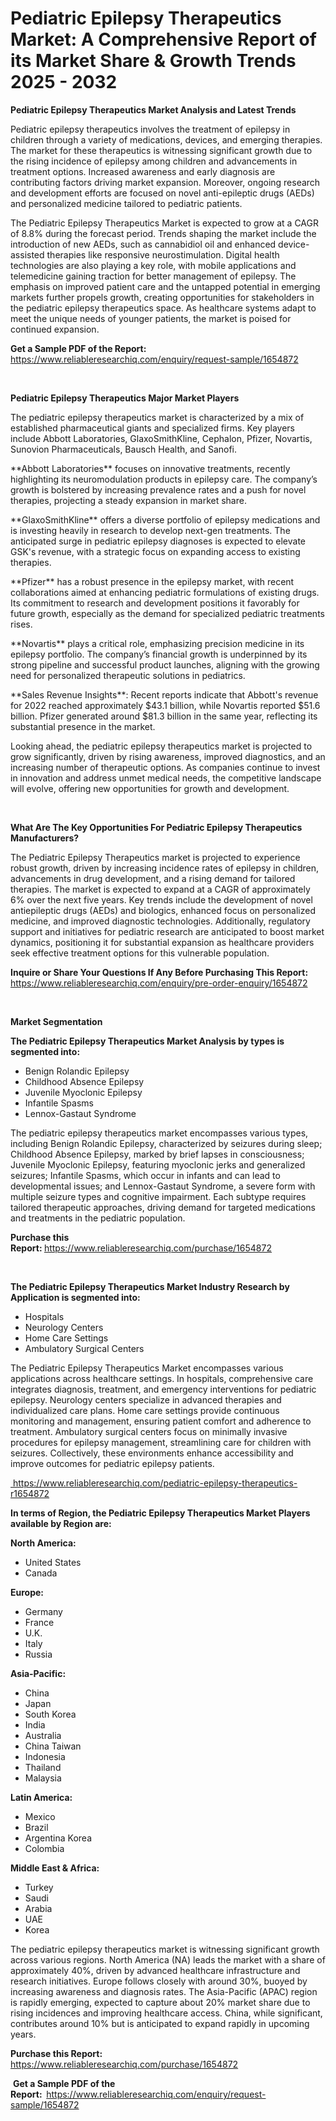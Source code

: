 <p><h1>Pediatric Epilepsy Therapeutics Market: A Comprehensive Report of its Market Share & Growth Trends 2025 - 2032</h1></p><p><strong>Pediatric Epilepsy Therapeutics Market Analysis and Latest Trends</strong></p>
<p><p>Pediatric epilepsy therapeutics involves the treatment of epilepsy in children through a variety of medications, devices, and emerging therapies. The market for these therapeutics is witnessing significant growth due to the rising incidence of epilepsy among children and advancements in treatment options. Increased awareness and early diagnosis are contributing factors driving market expansion. Moreover, ongoing research and development efforts are focused on novel anti-epileptic drugs (AEDs) and personalized medicine tailored to pediatric patients.</p><p>The Pediatric Epilepsy Therapeutics Market is expected to grow at a CAGR of 8.8% during the forecast period. Trends shaping the market include the introduction of new AEDs, such as cannabidiol oil and enhanced device-assisted therapies like responsive neurostimulation. Digital health technologies are also playing a key role, with mobile applications and telemedicine gaining traction for better management of epilepsy. The emphasis on improved patient care and the untapped potential in emerging markets further propels growth, creating opportunities for stakeholders in the pediatric epilepsy therapeutics space. As healthcare systems adapt to meet the unique needs of younger patients, the market is poised for continued expansion.</p></p>
<p><strong>Get a Sample PDF of the Report:&nbsp;</strong> <a href="https://www.reliableresearchiq.com/enquiry/request-sample/1654872?utm_campaign=2805&utm_medium=2&utm_source=Github&utm_content=ia&utm_term=16042025&utm_id=pediatric-epilepsy-therapeutics">https://www.reliableresearchiq.com/enquiry/request-sample/1654872</a></p>
<p>&nbsp;</p>
<p><strong>Pediatric Epilepsy Therapeutics Major Market Players</strong></p>
<p><p>The pediatric epilepsy therapeutics market is characterized by a mix of established pharmaceutical giants and specialized firms. Key players include Abbott Laboratories, GlaxoSmithKline, Cephalon, Pfizer, Novartis, Sunovion Pharmaceuticals, Bausch Health, and Sanofi.</p><p>**Abbott Laboratories** focuses on innovative treatments, recently highlighting its neuromodulation products in epilepsy care. The company’s growth is bolstered by increasing prevalence rates and a push for novel therapies, projecting a steady expansion in market share.</p><p>**GlaxoSmithKline** offers a diverse portfolio of epilepsy medications and is investing heavily in research to develop next-gen treatments. The anticipated surge in pediatric epilepsy diagnoses is expected to elevate GSK's revenue, with a strategic focus on expanding access to existing therapies.</p><p>**Pfizer** has a robust presence in the epilepsy market, with recent collaborations aimed at enhancing pediatric formulations of existing drugs. Its commitment to research and development positions it favorably for future growth, especially as the demand for specialized pediatric treatments rises.</p><p>**Novartis** plays a critical role, emphasizing precision medicine in its epilepsy portfolio. The company’s financial growth is underpinned by its strong pipeline and successful product launches, aligning with the growing need for personalized therapeutic solutions in pediatrics.</p><p>**Sales Revenue Insights**: Recent reports indicate that Abbott's revenue for 2022 reached approximately $43.1 billion, while Novartis reported $51.6 billion. Pfizer generated around $81.3 billion in the same year, reflecting its substantial presence in the market.</p><p>Looking ahead, the pediatric epilepsy therapeutics market is projected to grow significantly, driven by rising awareness, improved diagnostics, and an increasing number of therapeutic options. As companies continue to invest in innovation and address unmet medical needs, the competitive landscape will evolve, offering new opportunities for growth and development.</p></p>
<p>&nbsp;</p>
<p><strong>What Are The Key Opportunities For Pediatric Epilepsy Therapeutics Manufacturers?</strong></p>
<p><p>The Pediatric Epilepsy Therapeutics market is projected to experience robust growth, driven by increasing incidence rates of epilepsy in children, advancements in drug development, and a rising demand for tailored therapies. The market is expected to expand at a CAGR of approximately 6% over the next five years. Key trends include the development of novel antiepileptic drugs (AEDs) and biologics, enhanced focus on personalized medicine, and improved diagnostic technologies. Additionally, regulatory support and initiatives for pediatric research are anticipated to boost market dynamics, positioning it for substantial expansion as healthcare providers seek effective treatment options for this vulnerable population.</p></p>
<p><strong>Inquire or Share Your Questions If Any Before Purchasing This Report:</strong> <a href="https://www.reliableresearchiq.com/enquiry/pre-order-enquiry/1654872?utm_campaign=2805&utm_medium=2&utm_source=Github&utm_content=ia&utm_term=16042025&utm_id=pediatric-epilepsy-therapeutics">https://www.reliableresearchiq.com/enquiry/pre-order-enquiry/1654872</a></p>
<p>&nbsp;</p>
<p><strong>Market Segmentation</strong></p>
<p><strong>The Pediatric Epilepsy Therapeutics Market Analysis by types is segmented into:</strong></p>
<p><ul><li>Benign Rolandic Epilepsy</li><li>Childhood Absence Epilepsy</li><li>Juvenile Myoclonic Epilepsy</li><li>Infantile Spasms</li><li>Lennox-Gastaut Syndrome</li></ul></p>
<p><p>The pediatric epilepsy therapeutics market encompasses various types, including Benign Rolandic Epilepsy, characterized by seizures during sleep; Childhood Absence Epilepsy, marked by brief lapses in consciousness; Juvenile Myoclonic Epilepsy, featuring myoclonic jerks and generalized seizures; Infantile Spasms, which occur in infants and can lead to developmental issues; and Lennox-Gastaut Syndrome, a severe form with multiple seizure types and cognitive impairment. Each subtype requires tailored therapeutic approaches, driving demand for targeted medications and treatments in the pediatric population.</p></p>
<p><strong>Purchase this Report:&nbsp;</strong><a href="https://www.reliableresearchiq.com/purchase/1654872?utm_campaign=2805&utm_medium=2&utm_source=Github&utm_content=ia&utm_term=16042025&utm_id=pediatric-epilepsy-therapeutics">https://www.reliableresearchiq.com/purchase/1654872</a></p>
<p>&nbsp;</p>
<p><strong>The Pediatric Epilepsy Therapeutics Market Industry Research by Application is segmented into:</strong></p>
<p><ul><li>Hospitals</li><li>Neurology Centers</li><li>Home Care Settings</li><li>Ambulatory Surgical Centers</li></ul></p>
<p><p>The Pediatric Epilepsy Therapeutics Market encompasses various applications across healthcare settings. In hospitals, comprehensive care integrates diagnosis, treatment, and emergency interventions for pediatric epilepsy. Neurology centers specialize in advanced therapies and individualized care plans. Home care settings provide continuous monitoring and management, ensuring patient comfort and adherence to treatment. Ambulatory surgical centers focus on minimally invasive procedures for epilepsy management, streamlining care for children with seizures. Collectively, these environments enhance accessibility and improve outcomes for pediatric epilepsy patients.</p></p>
<p><a href="https://www.reliableresearchiq.com/pediatric-epilepsy-therapeutics-r1654872?utm_campaign=2805&utm_medium=2&utm_source=Github&utm_content=ia&utm_term=16042025&utm_id=pediatric-epilepsy-therapeutics">&nbsp;https://www.reliableresearchiq.com/pediatric-epilepsy-therapeutics-r1654872</a></p>
<p><strong>In terms of Region, the Pediatric Epilepsy Therapeutics Market Players available by Region are:</strong></p>
<p>
    <p> <strong> North America: </strong>
        <ul>
            <li>United States</li>
            <li>Canada</li>
        </ul>
        </p> 
    <p> <strong> Europe: </strong>
        <ul>
            <li>Germany</li>
            <li>France</li>
            <li>U.K.</li>
            <li>Italy</li>
            <li>Russia</li>
        </ul>
        </p> 
    <p> <strong> Asia-Pacific: </strong>
        <ul>
            <li>China</li>
            <li>Japan</li>
            <li>South Korea</li>
            <li>India</li>
            <li>Australia</li>
            <li>China Taiwan</li>
            <li>Indonesia</li>
            <li>Thailand</li>
            <li>Malaysia</li>
        </ul>
        </p> 
    <p> <strong> Latin America: </strong>
        <ul>
            <li>Mexico</li>
            <li>Brazil</li>
            <li>Argentina Korea</li>
            <li>Colombia</li>
        </ul>
        </p> 
    <p> <strong> Middle East & Africa: </strong>
        <ul>
            <li>Turkey</li>
            <li>Saudi</li>
            <li>Arabia</li>
            <li>UAE</li>
            <li>Korea</li>
        </ul>
    </p>
    </p>
<p><p>The pediatric epilepsy therapeutics market is witnessing significant growth across various regions. North America (NA) leads the market with a share of approximately 40%, driven by advanced healthcare infrastructure and research initiatives. Europe follows closely with around 30%, buoyed by increasing awareness and diagnosis rates. The Asia-Pacific (APAC) region is rapidly emerging, expected to capture about 20% market share due to rising incidences and improving healthcare access. China, while significant, contributes around 10% but is anticipated to expand rapidly in upcoming years.</p></p>
<p><strong>Purchase this Report: </strong><a href="https://www.reliableresearchiq.com/purchase/1654872?utm_campaign=2805&utm_medium=2&utm_source=Github&utm_content=ia&utm_term=16042025&utm_id=pediatric-epilepsy-therapeutics">https://www.reliableresearchiq.com/purchase/1654872</a></p>
<p>&nbsp;<strong>Get a Sample PDF of the Report:&nbsp;&nbsp;</strong><a href="https://www.reliableresearchiq.com/enquiry/request-sample/1654872?utm_campaign=2805&utm_medium=2&utm_source=Github&utm_content=ia&utm_term=16042025&utm_id=pediatric-epilepsy-therapeutics">https://www.reliableresearchiq.com/enquiry/request-sample/1654872</a></p>
<p><strong></strong></p>
<p><p></p><p></p><p></p></p>